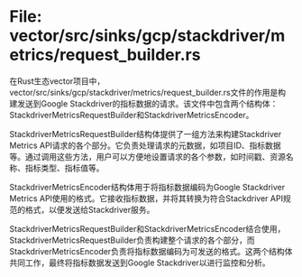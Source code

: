# File: vector/src/sinks/gcp/stackdriver/metrics/request_builder.rs

在Rust生态vector项目中，vector/src/sinks/gcp/stackdriver/metrics/request_builder.rs文件的作用是构建发送到Google Stackdriver的指标数据的请求。该文件中包含两个结构体：StackdriverMetricsRequestBuilder和StackdriverMetricsEncoder。

StackdriverMetricsRequestBuilder结构体提供了一组方法来构建Stackdriver Metrics API请求的各个部分。它负责处理请求的元数据，如项目ID、指标数据等。通过调用这些方法，用户可以方便地设置请求的各个参数，如时间戳、资源名称、指标类型、指标值等。

StackdriverMetricsEncoder结构体用于将指标数据编码为Google Stackdriver Metrics API使用的格式。它接收指标数据，并将其转换为符合Stackdriver API规范的格式，以便发送给Stackdriver服务。

StackdriverMetricsRequestBuilder和StackdriverMetricsEncoder结合使用，StackdriverMetricsRequestBuilder负责构建整个请求的各个部分，而StackdriverMetricsEncoder负责将指标数据编码为可发送的格式。这两个结构体共同工作，最终将指标数据发送到Google Stackdriver以进行监控和分析。

